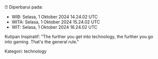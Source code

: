 ⏰ Diperbarui pada:
- WIB: Selasa, 1 Oktober 2024 14.24.02 UTC
- WITA: Selasa, 1 Oktober 2024 15.24.02 UTC
- WIT: Selasa, 1 Oktober 2024 16.24.02 UTC

Kutipan Inspiratif:
"The further you get into technology, the further you go into gaming. That's the general rule."


Kategori: technology

